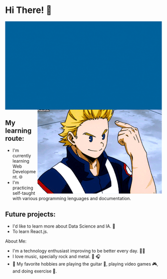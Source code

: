 # Hi There! 🤙

<img src = './img/Dave.gif' alt = 'Dave Intro' align='center'/>

<img src = './img/Mirio.gif' alt = 'Mirio Gif' align='right'/>

## My learning route:
- I'm currently learning Web Development. 🌐
- I'm practicing self-taught with various programming lenguages and documentation.  

## Future projects:
- I'd like to learn more about Data Science and IA. 🧠
- To learn React.js.

About Me:
- I'm a technology enthusiast improving to be better every day. 👨‍💻 
- I love music, specially rock and metal. 🤘 🎧
- 🎨 My favorite hobbies are playing the guitar 🎸, playing video games 🎮, and doing exercise 💪.

